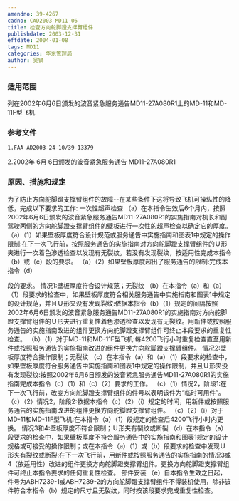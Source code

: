 ```yaml
---
amendno: 39-4267
cadno: CAD2003-MD11-06
title: 检查方向舵脚蹬支撑臂组件
publishdate: 2003-12-31
effdate: 2004-01-08
tags: MD11
categories: 华东管理局
author: 吴镝
---
```


### 适用范围 
列在2002年6月6日颁发的波音紧急服务通告MD11-27A080R1上的MD-11和MD-11F型飞机

### 参考文件
    1.FAA AD2003-24-10/39-13379 
2.2002年 6月 6日颁发的波音紧急服务通告 MD11-27A080R1 

### 原因、措施和规定 
为了防止方向舵脚蹬支撑臂组件的故障--在某些条件下这将导致飞机可操纵性的降低，完成以下要求的工作: 
    一次性超声检查 
   （a）在本指令生效后6个月内，按照2002年6月6日颁发的波音紧急服务通告MD11-27A080R1的实施指南对机长和副驾驶两侧的方向舵脚蹬支撑臂组件的壁板进行一次性的超声检查以确定它的厚度。 
   （a）（1）如果壁板厚度符合设计规范或服务通告中实施指南和图表1中规定的操作限制:在下一次飞行前，按照服务通告的实施指南对方向舵脚蹬支撑臂组件的Ｕ形夹进行一次着色渗透检查以发现有无裂纹。若没有发现裂纹，按适用性完成本指令（b）或（c）段的要求。 
   （a）（2）如果壁板厚度超出了服务通告的限制:完成本指令（d）
       
段的要求。     情况1:壁板厚度符合设计规范；无裂纹 
   （b）在本指令（a）和（a）（1）段要求的检查中，如果壁板厚度符合相关服务通告中实施指南和图表1中规定的设计规范，并且Ｕ形夹没有发现裂纹:依据本指令（b）（1）规定的间隔按照2002年6月6日颁发的波音紧急服务通告MD11-27A080R1的实施指南对方向舵脚蹬支撑臂组件的Ｕ形夹进行重复性着色渗透检查以发现有无裂纹。用新件或按照服务通告的实施指南改进的组件更换方向舵脚蹬支撑臂组件可终止本段要求的重复性检查。 
   （b）（1）对于MD-11和MD-11F型飞机:每4200飞行小时重复检查直至用新件或按照服务通告的实施指南改进的组件更换方向舵脚蹬支撑臂组件。 
    情况2:壁板厚度符合操作限制；无裂纹 
   （c）在本指令（a）和（a）（1）段要求的检查中，如果壁板厚度符合服务通告中实施指南和图表1中规定的操作限制，并且Ｕ形夹没有发现裂纹:按照2002年6月6日颁发的波音紧急服务通告MD11-27A080R1的实施指南完成本指令（c）（1）和（c）（2）要求的工作。 
   （c）（1）情况2，阶段1:在下一次飞行前，改变方向舵脚蹬支撑臂组件的件号以表明该件为“临时可用件”。 
   （c）（2）情况2，阶段2:依据本指令（c）（2）（i）规定的时间，用新件或按照服务通告的实施指南改进的组件更换方向舵脚蹬支撑臂组件。 
   （c）（2）（i）对于MD-11和MD-11F型飞机:在本指令（a）（1）段规定的检查后4200飞行小时内更换。     情况3和4:壁板厚度不符合限制；Ｕ形夹有裂纹或断裂 
   （d）在本指令（a）段要求的检查中，如果壁板厚度不符合服务通告中的实施指南和图表1规定的设计规格或可接受的操作限制；或在本指令（a）（1）或（b）段要求的检查中发现Ｕ形夹有裂纹或断裂:在下一次飞行前，用新件或按照服务通告的实施指南的情况3或4（依适用性）改进的组件更换方向舵脚蹬支撑臂组件。更换方向舵脚蹬支撑臂组件可终止本指令要求的任何重复性检查。 
    部件安装 
   （e）自本指令生效之日起，件号为ABH7239-1或ABH7239-2的方向舵脚蹬支撑臂组件不得装机使用，除非该件符合本指令（b）规定的尺寸且无裂纹，同时按该段要求完成重复性检查。

       
